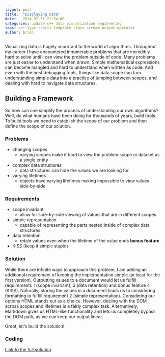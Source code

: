 ```yaml
---
layout: post
title:  "Displaying Data"
date:   2014-07-31 22:34:00
categories: update c++ data visualization engineering
tags: c++ type traits template class stream output operator
author: brian
---
```



Visualizing data is hugely important to the world of algorithms. Throughout my career I have encountered innumerable problems that are incredibly hard to solve until I can view the problem outside of code. Many problems are just easier to understand when drawn. Simple mathematical expressions can become mangled and hard to understand when written as code. And even with the best debugging tools, things like data scope can turn understanding simple data into a practice of jumping between scopes, and dealing with hard to navigate data structures.

## Building a Framework

So how can one simplify the process of understanding our own algorithms? Well, do what humans have been doing for thousands of years, build tools. To build tools we need to establish the scope of our problem and then define the scope of our solution.

### Problems

* changing scopes
  * varying scopes make it hard to view the problem scope or dataset as a single entity
* complex data structures
  * data structures can hide the values we are looking for
* varying lifetimes
  * objects have varying lifetimes making impossible to view values side-by-side

### Requirements

* scope invariant
  * allow for side-by-side viewing of values that are in different scopes
* simple representation
  * capable of representing the parts nested inside of complex data structures
* data retention
  * retain values even when the lifetime of the value ends
__bonus feature__
* KISS (keep it simple stupid)


### Solution

While there are infinite ways to approach this problem, I am adding an additional requirement of keeping the implementation simple (at least for the first version). Outputting values to a document would let us fulfill requirements 1 (scope invariant), 3 (data retention) and bonus feature 4 (KISS). Naturally, storing the values in a document leads us to considering formatting to fulfill requirement 2 (simple representation). Considering our options HTML stands out as a choice. However, dealing with the DOM across scopes and lifetimes is a fairly complex task. Alternatively, Markdown gives us HTML-like functionality and lets us completely bypass the DOM path, as we can keep our output linear.

Great, let's build the solution!

### Coding

[Link to the full solution](https://github.com/brianrackle/brainstem_breakfast/blob/master/BrainstemBreakfast/BrainstemBreakfast/Markdown.hpp)


